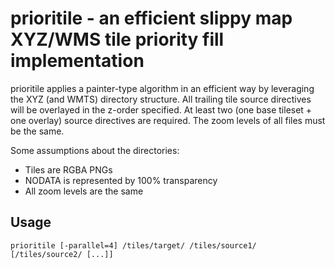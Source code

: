 # prioritile - an efficient slippy map XYZ/WMS tile priority fill implementation

prioritile applies a painter-type algorithm in an efficient way by leveraging the XYZ (and WMTS) directory 
structure. All trailing tile source directives will be overlayed in the z-order specified. At least two (one base tileset + one overlay) source directives
are required. The zoom levels of all files must be the same.

Some assumptions about the directories:

- Tiles are RGBA PNGs
- NODATA is represented by 100% transparency
- All zoom levels are the same

## Usage

```prioritile [-parallel=4] /tiles/target/ /tiles/source1/ [/tiles/source2/ [...]]```
